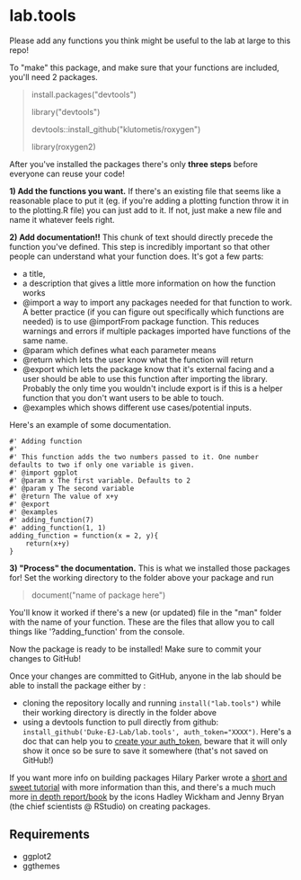 # lab.tools

Please add any functions you think might be useful to the lab at large to this repo!

To "make" this package, and make sure that your functions are included, you'll need 2 packages. 

> install.packages("devtools")
>
> library("devtools")
>
> devtools::install_github("klutometis/roxygen")
>
> library(roxygen2)

After you've installed the packages there's only **three steps** before everyone can reuse your code! 

**1) Add the functions you want.** If there's an existing file that seems like a reasonable place to put it (eg. if you're adding a plotting function throw it in to the plotting.R file) you can just add to it. If not, just make a new file and name it whatever feels right. 

**2) Add documentation!!** This chunk of text should directly precede the function you've defined. This step is incredibly important so that other people can understand what your function does. It's got a few parts: 
* a title, 
* a description that gives a little more information on how the function works 
* @import a way to import any packages needed for that function to work. A better practice (if you can figure out specifically which functions are needed) is to use @importFrom package function. This reduces warnings and errors if multiple packages imported have functions of the same name.
* @param which defines what each parameter means
* @return which lets the user know what the function will return
* @export which lets the package know that it's external facing and a user should be able to use this function after importing the library. Probably the only time you wouldn't include export is if this is a helper function that you don't want users to be able to touch.
* @examples which shows different use cases/potential inputs. 

Here's an example of some documentation.

```
#' Adding function
#'
#' This function adds the two numbers passed to it. One number defaults to two if only one variable is given. 
#' @import ggplot
#' @param x The first variable. Defaults to 2
#' @param y The second variable
#' @return The value of x+y 
#' @export
#' @examples
#' adding_function(7)
#' adding_function(1, 1)
adding_function = function(x = 2, y){
    return(x+y)
}
```

**3) "Process" the documentation.** This is what we installed those packages for! Set the working directory to the folder above your package and run

> document("name of package here")

You'll know it worked if there's a new (or updated) file in the "man" folder with the name of your function. These are the files that allow you to call things like '?adding_function' from the console.

Now the package is ready to be installed! Make sure to commit your changes to GitHub!

Once your changes are committed to GitHub, anyone in the lab should be able to install the package either by :
* cloning the repository locally and running `install("lab.tools")` while their working directory is directly in the folder above
* using a devtools function to pull directly from github: `install_github('Duke-EJ-Lab/lab.tools', auth_token="XXXX")`. Here's a doc that can help you to [create your auth_token](https://docs.github.com/en/authentication/keeping-your-account-and-data-secure/creating-a-personal-access-token), beware that it will only show it once so be sure to save it somewhere (that's not saved on GitHub!)

If you want more info on building packages Hilary Parker wrote a [short and sweet tutorial](https://hilaryparker.com/2014/04/29/writing-an-r-package-from-scratch/) with more information than this, and there's a much much more [in depth report/book](https://r-pkgs.org/) by the icons Hadley Wickham and Jenny Bryan (the chief scientists @ RStudio) on creating packages. 



## Requirements
- ggplot2
- ggthemes
